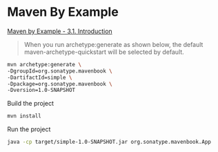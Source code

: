 # Maven By Example

[Maven by Example - 3.1. Introduction](https://books.sonatype.com/mvnex-book/reference/simple-project-sect-intro.html)

> When you run archetype:generate as shown below, the default maven-archetype-quickstart will be selected by default.

```sh
mvn archetype:generate \
-DgroupId=org.sonatype.mavenbook \
-DartifactId=simple \
-Dpackage=org.sonatype.mavenbook \
-Dversion=1.0-SNAPSHOT
```

Build the project

```sh
mvn install
```

Run the project

```sh
java -cp target/simple-1.0-SNAPSHOT.jar org.sonatype.mavenbook.App
```
